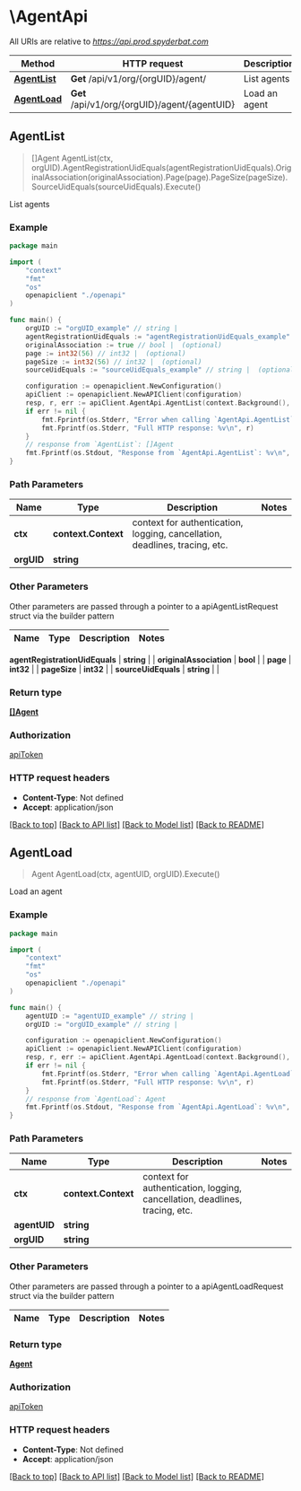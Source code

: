 # \AgentApi

All URIs are relative to *https://api.prod.spyderbat.com*

Method | HTTP request | Description
------------- | ------------- | -------------
[**AgentList**](AgentApi.md#AgentList) | **Get** /api/v1/org/{orgUID}/agent/ | List agents
[**AgentLoad**](AgentApi.md#AgentLoad) | **Get** /api/v1/org/{orgUID}/agent/{agentUID} | Load an agent



## AgentList

> []Agent AgentList(ctx, orgUID).AgentRegistrationUidEquals(agentRegistrationUidEquals).OriginalAssociation(originalAssociation).Page(page).PageSize(pageSize).SourceUidEquals(sourceUidEquals).Execute()

List agents



### Example

```go
package main

import (
    "context"
    "fmt"
    "os"
    openapiclient "./openapi"
)

func main() {
    orgUID := "orgUID_example" // string | 
    agentRegistrationUidEquals := "agentRegistrationUidEquals_example" // string |  (optional)
    originalAssociation := true // bool |  (optional)
    page := int32(56) // int32 |  (optional)
    pageSize := int32(56) // int32 |  (optional)
    sourceUidEquals := "sourceUidEquals_example" // string |  (optional)

    configuration := openapiclient.NewConfiguration()
    apiClient := openapiclient.NewAPIClient(configuration)
    resp, r, err := apiClient.AgentApi.AgentList(context.Background(), orgUID).AgentRegistrationUidEquals(agentRegistrationUidEquals).OriginalAssociation(originalAssociation).Page(page).PageSize(pageSize).SourceUidEquals(sourceUidEquals).Execute()
    if err != nil {
        fmt.Fprintf(os.Stderr, "Error when calling `AgentApi.AgentList``: %v\n", err)
        fmt.Fprintf(os.Stderr, "Full HTTP response: %v\n", r)
    }
    // response from `AgentList`: []Agent
    fmt.Fprintf(os.Stdout, "Response from `AgentApi.AgentList`: %v\n", resp)
}
```

### Path Parameters


Name | Type | Description  | Notes
------------- | ------------- | ------------- | -------------
**ctx** | **context.Context** | context for authentication, logging, cancellation, deadlines, tracing, etc.
**orgUID** | **string** |  | 

### Other Parameters

Other parameters are passed through a pointer to a apiAgentListRequest struct via the builder pattern


Name | Type | Description  | Notes
------------- | ------------- | ------------- | -------------

 **agentRegistrationUidEquals** | **string** |  | 
 **originalAssociation** | **bool** |  | 
 **page** | **int32** |  | 
 **pageSize** | **int32** |  | 
 **sourceUidEquals** | **string** |  | 

### Return type

[**[]Agent**](Agent.md)

### Authorization

[apiToken](../README.md#apiToken)

### HTTP request headers

- **Content-Type**: Not defined
- **Accept**: application/json

[[Back to top]](#) [[Back to API list]](../README.md#documentation-for-api-endpoints)
[[Back to Model list]](../README.md#documentation-for-models)
[[Back to README]](../README.md)


## AgentLoad

> Agent AgentLoad(ctx, agentUID, orgUID).Execute()

Load an agent



### Example

```go
package main

import (
    "context"
    "fmt"
    "os"
    openapiclient "./openapi"
)

func main() {
    agentUID := "agentUID_example" // string | 
    orgUID := "orgUID_example" // string | 

    configuration := openapiclient.NewConfiguration()
    apiClient := openapiclient.NewAPIClient(configuration)
    resp, r, err := apiClient.AgentApi.AgentLoad(context.Background(), agentUID, orgUID).Execute()
    if err != nil {
        fmt.Fprintf(os.Stderr, "Error when calling `AgentApi.AgentLoad``: %v\n", err)
        fmt.Fprintf(os.Stderr, "Full HTTP response: %v\n", r)
    }
    // response from `AgentLoad`: Agent
    fmt.Fprintf(os.Stdout, "Response from `AgentApi.AgentLoad`: %v\n", resp)
}
```

### Path Parameters


Name | Type | Description  | Notes
------------- | ------------- | ------------- | -------------
**ctx** | **context.Context** | context for authentication, logging, cancellation, deadlines, tracing, etc.
**agentUID** | **string** |  | 
**orgUID** | **string** |  | 

### Other Parameters

Other parameters are passed through a pointer to a apiAgentLoadRequest struct via the builder pattern


Name | Type | Description  | Notes
------------- | ------------- | ------------- | -------------



### Return type

[**Agent**](Agent.md)

### Authorization

[apiToken](../README.md#apiToken)

### HTTP request headers

- **Content-Type**: Not defined
- **Accept**: application/json

[[Back to top]](#) [[Back to API list]](../README.md#documentation-for-api-endpoints)
[[Back to Model list]](../README.md#documentation-for-models)
[[Back to README]](../README.md)

